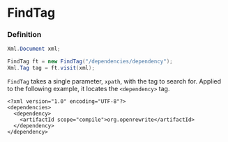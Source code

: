 # FindTag

### Definition

```java
Xml.Document xml;

FindTag ft = new FindTag("/dependencies/dependency");
Xml.Tag tag = ft.visit(xml);
```

`FindTag` takes a single parameter, `xpath`, with the tag to search for. Applied to the following example, it locates the `<dependency>` tag.

```markup
<?xml version="1.0" encoding="UTF-8"?>
<dependencies>
  <dependency>
    <artifactId scope="compile">org.openrewrite</artifactId>
  </dependency>
</dependency>
```

